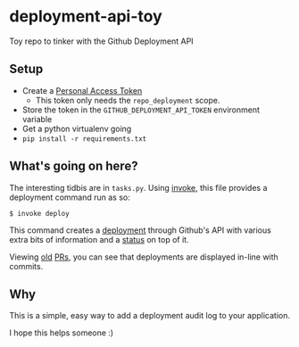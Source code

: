# deployment-api-toy

Toy repo to tinker with the Github Deployment API

## Setup

- Create a [Personal Access Token](https://help.github.com/articles/creating-an-access-token-for-command-line-use/)
  - This token only needs the `repo_deployment` scope.
- Store the token in the `GITHUB_DEPLOYMENT_API_TOKEN` environment variable
- Get a python virtualenv going
- `pip install -r requirements.txt`

## What's going on here?

The interesting tidbis are in `tasks.py`. Using [invoke](http://pyinvoke.org), this file provides a
deployment command run as so:

```
$ invoke deploy
```

This command creates a [deployment](https://developer.github.com/v3/repos/deployments/) through Github's
API with various extra bits of information and a [status](https://developer.github.com/v3/repos/deployments/#create-a-deployment-status) on top of it.

Viewing [old](http://github.com/sburns/deployment-api-toy/pull/1) [PRs](http://github.com/sburns/deployment-api-toy/pull/2), you can see that deployments are displayed in-line with commits.

## Why

This is a simple, easy way to add a deployment audit log to your application.

I hope this helps someone :)
